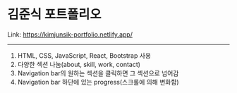 # 김준식 포트폴리오

Link: <https://kimjunsik-portfolio.netlify.app/>

<hr/>

1. HTML, CSS, JavaScript, React, Bootstrap 사용
2. 다양한 섹션 나눔(about, skill, work, contact)
3. Navigation bar의 원하는 섹션을 클릭하면 그 섹션으로 넘어감
4. Navigation bar 하단에 있는 progress(스크롤에 의해 변화함)
